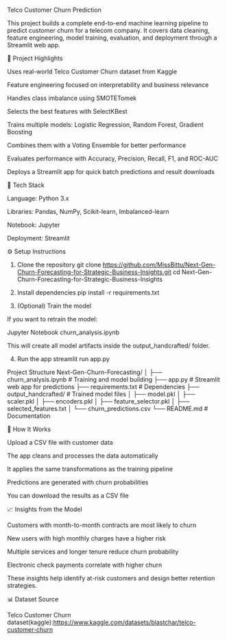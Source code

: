 Telco Customer Churn Prediction

This project builds a complete end-to-end machine learning pipeline to predict customer churn for a telecom company.
It covers data cleaning, feature engineering, model training, evaluation, and deployment through a Streamlit web app.

🚀 Project Highlights

Uses real-world Telco Customer Churn dataset from Kaggle

Feature engineering focused on interpretability and business relevance

Handles class imbalance using SMOTETomek

Selects the best features with SelectKBest

Trains multiple models: Logistic Regression, Random Forest, Gradient Boosting

Combines them with a Voting Ensemble for better performance

Evaluates performance with Accuracy, Precision, Recall, F1, and ROC-AUC

Deploys a Streamlit app for quick batch predictions and result downloads

🧠 Tech Stack

Language: Python 3.x

Libraries: Pandas, NumPy, Scikit-learn, Imbalanced-learn

Notebook: Jupyter

Deployment: Streamlit

⚙️ Setup Instructions
1. Clone the repository
git clone https://github.com/MissBittu/Next-Gen-Churn-Forecasting-for-Strategic-Business-Insights.git
cd Next-Gen-Churn-Forecasting-for-Strategic-Business-Insights

2. Install dependencies
pip install -r requirements.txt

3. (Optional) Train the model

If you want to retrain the model:

Jupyter Notebook churn_analysis.ipynb


This will create all model artifacts inside the output_handcrafted/ folder.

4. Run the app
streamlit run app.py

 Project Structure
Next-Gen-Churn-Forecasting/
│
├── churn_analysis.ipynb       # Training and model building
├── app.py                     # Streamlit web app for predictions
├── requirements.txt           # Dependencies
├── output_handcrafted/        # Trained model files
│   ├── model.pkl
│   ├── scaler.pkl
│   ├── encoders.pkl
│   ├── feature_selector.pkl
│   ├── selected_features.txt
│   └── churn_predictions.csv
└── README.md                  # Documentation

🧪 How It Works

Upload a CSV file with customer data

The app cleans and processes the data automatically

It applies the same transformations as the training pipeline

Predictions are generated with churn probabilities

You can download the results as a CSV file

📈 Insights from the Model

Customers with month-to-month contracts are most likely to churn

New users with high monthly charges have a higher risk

Multiple services and longer tenure reduce churn probability

Electronic check payments correlate with higher churn

These insights help identify at-risk customers and design better retention strategies.

📊 Dataset Source

Telco Customer Churn dataset(kaggle):https://www.kaggle.com/datasets/blastchar/telco-customer-churn
